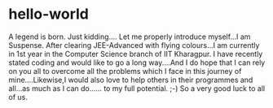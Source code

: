 # hello-world
A legend is born.
Just kidding....
Let me properly introduce myself...I am Suspense.
After clearing JEE-Advanced with flying colours...I am currently in 1st year in the Computer Science branch of IIT Kharagpur.
I have recently stated coding and would like to go a long way....And I do hope that I can rely on you all to overcome all the problems which I face in this journey of mine....Likewise,I would also love to help others in their programmes and all...as much as I can do...... to my full potential.    ;-)
So a very good luck to all of us.
